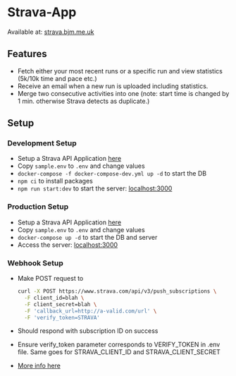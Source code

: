 # Strava-App

Available at: [strava.bjm.me.uk](https://strava.bjm.me.uk)

## Features

- Fetch either your most recent runs or a specific run and view statistics (5k/10k time and pace etc.)
- Receive an email when a new run is uploaded including statistics.
- Merge two consecutive activities into one (note: start time is changed by 1 min. otherwise Strava detects as duplicate.)

## Setup

### Development Setup

- Setup a Strava API Application [here](https://www.strava.com/settings/api)
- Copy `sample.env` to `.env` and change values
- `docker-compose -f docker-compose-dev.yml up -d` to start the DB
- `npm ci` to install packages
- `npm run start:dev` to start the server: [localhost:3000](http://localhost:3000)

### Production Setup

- Setup a Strava API Application [here](https://www.strava.com/settings/api)
- Copy `sample.env` to `.env` and change values
- `docker-compose up -d` to start the DB and server
- Access the server: [localhost:3000](http://localhost:3000)

### Webhook Setup

- Make POST request to

    ```bash
    curl -X POST https://www.strava.com/api/v3/push_subscriptions \
      -F client_id=blah \
      -F client_secret=blah \
      -F 'callback_url=http://a-valid.com/url' \
      -F 'verify_token=STRAVA'
    ```

- Should respond with subscription ID on success
- Ensure verify_token parameter corresponds to VERIFY_TOKEN in .env file. Same goes for STRAVA_CLIENT_ID and STRAVA_CLIENT_SECRET
- [More info here](https://developers.strava.com/docs/webhooks/)
